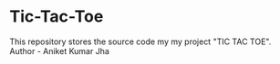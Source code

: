 # Tic-Tac-Toe
This repository stores the source code my my project "TIC TAC TOE".
<br>
Author - Aniket Kumar Jha
